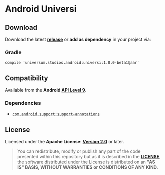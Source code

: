 Android Universi
===============

## Download ##

Download the latest **[release](https://github.com/universum-studios/android_universi/releases/tag/1.0.0-beta1 "Latest Releases page")** or **add as dependency** in your project via:

### Gradle ###

    compile 'universum.studios.android:universi:1.0.0-beta1@aar'

## Compatibility ##

Available from the **Android [API Level 9](http://developer.android.com/about/versions/android-2.3.html "See API highlights")**.

### Dependencies ###

- [`com.android.support:support-annotations`](https://developer.android.com/topic/libraries/support-library/packages.html#annotations)

## License ##

Licensed under the **Apache License**: **[Version 2.0](http://www.apache.org/licenses/LICENSE-2.0)** or later.

> You can redistribute, modify or publish any part of the code presented within this repository but as it is described in the [**LICENSE**](https://github.com/universum-studios/android_universi/blob/master/LICENSE.md), the software distributed under the License is distributed on an **"AS IS" BASIS, WITHOUT WARRANTIES or CONDITIONS OF ANY KIND**.
